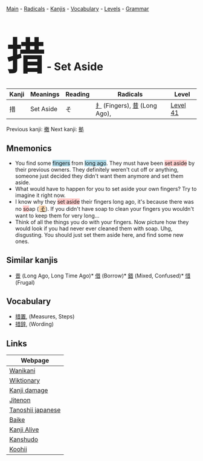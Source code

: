 <style> bigfont {font-size: 100px}</style>
[Main](../README.md) -
[Radicals](../radicals.md) -
[Kanjis](../kanjis.md) -
[Vocabulary](../vocabulary.md) -
[Levels](../levels.md) -
[Grammar](../grammar.md)
# <bigfont> 措</bigfont> - Set Aside 

| Kanji | Meanings | Reading | Radicals | Level |
| --- | --- | --- | --- | --- |
| 措 | Set Aside | そ | [扌](../radicals/扌.md) (Fingers), [昔](../radicals/昔.md) (Long Ago),  | [Level 41](../levels/wk_level41.md) |

Previous kanji: [撤](撤.md) Next kanji: [拠](拠.md) 

## Mnemonics
 * You find some <span style="background-color:#ADD8E6"> fingers</span> from <span style="background-color:#ADD8E6"> long ago</span>. They must have been <span style="background-color:#ffcccb"> set aside</span> by their previous owners. They definitely weren't cut off or anything, someone just decided they didn't want them anymore and set them aside.
* What would have to happen for you to set aside your own fingers? Try to imagine it right now.
* I know why they <span style="background-color:#ffcccb"> set aside</span> their fingers long ago, it's because there was no <span style="background-color:#ffcccb"> so</span>ap (<span style="background-color:#fed8b1"> [そ](https://jisho.org/search/そ)</span>). If you didn't have soap to clean your fingers you wouldn't want to keep them for very long...
* Think of all the things you do with your fingers. Now picture how they would look if you had never ever cleaned them with soap. Uhg, disgusting. You should just set them aside here, and find some new ones.


## Similar kanjis
 * [昔](昔.md) (Long Ago, Long Time Ago)* [借](借.md) (Borrow)* [錯](錯.md) (Mixed, Confused)* [惜](惜.md) (Frugal)


## Vocabulary
 * [措置](../vocabulary/措.md), (Measures, Steps)
* [措辞](../vocabulary/措.md), (Wording)



## Links 

| Webpage |
| --- |
| [Wanikani          ](https://www.wanikani.com/kanji/措) |
| [Wiktionary        ](https://en.wiktionary.org/wiki/措) |
| [Kanji damage      ](http://www.kanjidamage.com/kanji/search?utf8=✓&q=措) |
| [Jitenon           ](https://jitenon.com/kanji/措) |
| [Tanoshii japanese ](https://www.tanoshiijapanese.com/dictionary/kanji.cfm?k=措) |
| [Baike             ](https://baike.baidu.com/item/措) |
| [Kanji Alive       ](https://app.kanjialive.com/措) |
| [Kanshudo          ](https://www.kanshudo.com/searchmn?q=措) |
| [Koohii            ](https://kanji.koohii.com/study/kanji/措) |
